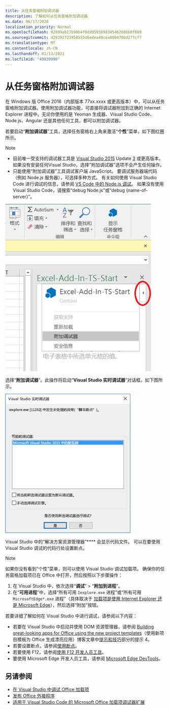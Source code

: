 ```yaml
---
title: 从任务窗格附加调试器
description: 了解如何从任务窗格附加调试器
ms.date: 06/17/2020
localization_priority: Normal
ms.openlocfilehash: 02899ab17b90b4f0dd959369d345462686b0f889
ms.sourcegitcommit: d28392721958555d6edea48cea000470bd27fcf7
ms.translationtype: MT
ms.contentlocale: zh-CN
ms.lasthandoff: 01/13/2021
ms.locfileid: "49839990"
---
```

# <a name="attach-a-debugger-from-the-task-pane"></a>从任务窗格附加调试器

在 Windows 版 Office 2016（内部版本 77xx.xxxx 或更高版本）中，可以从任务窗格附加调试器。使用附加调试器功能，可直接将调试器附加到正确的 Internet Explorer 进程中。无论你使用的是 Yeoman 生成器、Visual Studio Code、Node.js、Angular 还是其他任何工具，都可以附加调试器。

若要启动“**附加调试器**”工具，选择任务窗格右上角来激活“**个性**”菜单，如下图红圈所示。

> [!NOTE]
> - 目前唯一受支持的调试器工具是 [Visual Studio 2015](https://www.visualstudio.com/downloads/) Update [3](/previous-versions/mt752379(v=vs.140)) 或更高版本。 如果没有安装任何Visual Studio，选择"附加调试器"选项不会产生任何操作。
> - 只能使用“附加调试器”工具调试客户端 JavaScript。 要调试服务器端代码（例如 Node.js 服务器），可选择多种方式。 有关如何使用 Visual Studio Code 进行调试的信息，请参阅 [VS Code 中的 Node.js 调试](https://code.visualstudio.com/docs/nodejs/nodejs-debugging)。 如果没有使用 Visual Studio Code，请搜索“debug Node.js”或“debug {name-of-server}”。

![“附加调试器”菜单屏幕截图](../images/attach-debugger.png)

选择“**附加调试器**”。此操作将启动“**Visual Studio 实时调试器**”对话框，如下图所示。 

![“Visual Studio JIT 调试器”对话框屏幕截图](../images/visual-studio-debugger.png)

Visual Studio 中的“解决方案资源管理器”**** 会显示代码文件。   可以在要使用 Visual Studio 调试的代码行处设置断点。

> [!NOTE]
> 如果你没有看到“个性”菜单，则可以使用 Visual Studio 调试加载项。 确保你的任务窗格加载项已在 Office 中打开，然后按照以下步骤操作：
>
> 1. 在 Visual Studio 中，依次选择“**调试**” > “**附加到进程**”。
> 2. 在“**可用进程**”中，选择“所有可用 `Iexplore.exe` 进程”或“所有可用 `MicrosoftEdge*.exe` 进程”（具体取决于 [加载项是使用 Internet Explorer 还是 Microsoft Edge](../concepts/browsers-used-by-office-web-add-ins.md)），然后选择“附加”按钮。

若要详细了解如何在 Visual Studio 中进行调试，请参阅以下内容：

- 若要在 Visual Studio 中启动并使用 DOM 资源管理器，请参阅 [Building great-looking apps for Office using the new project templates](/archive/blogs/officeapps/building-great-looking-apps-for-office-using-the-new-project-templates)（使用新项目模板为 Office 生成漂亮应用）博客文章中[提示和技巧](/archive/blogs/officeapps/building-great-looking-apps-for-office-using-the-new-project-templates#tips_tricks)部分的提示 4。
- 若要设置断点，请参阅[使用断点](/visualstudio/debugger/using-breakpoints?view=vs-2015&preserve-view=true)。
- 若要使用 F12，请参阅[使用 F12 开发人员工具](/previous-versions/windows/internet-explorer/ie-developer/samples/bg182326(v=vs.85))。
- 要使用 Microsoft Edge 开发人员工具，请参阅 [Microsoft Edge DevTools](https://www.microsoft.com/p/microsoft-edge-devtools-preview/9mzbfrmz0mnj?activetab=pivot%3Aoverviewtab)。

## <a name="see-also"></a>另请参阅

- [在 Visual Studio 中调试 Office 加载项](../develop/debug-office-add-ins-in-visual-studio.md)
- [发布 Office 外接程序](../publish/publish.md)
- [适用于 Visual Studio Code 的 Microsoft Office 加载项调试器扩展](debug-with-vs-extension.md)